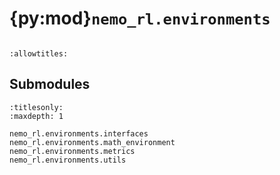 # {py:mod}`nemo_rl.environments`

```{py:module} nemo_rl.environments
```

```{autodoc2-docstring} nemo_rl.environments
:allowtitles:
```

## Submodules

```{toctree}
:titlesonly:
:maxdepth: 1

nemo_rl.environments.interfaces
nemo_rl.environments.math_environment
nemo_rl.environments.metrics
nemo_rl.environments.utils
```
